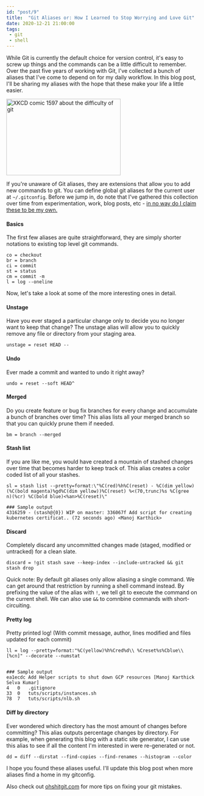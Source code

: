 ```yaml
---
id: "post/9"
title:  "Git Aliases or: How I Learned to Stop Worrying and Love Git"
date: 2020-12-21 21:00:00
tags:
 - git
 - shell
---
```


<!-- Excerpt Start -->
While Git is currently the default choice for version control, it's easy to screw up things and the commands can be a little difficult to remember. Over the past five years of working with Git, I've collected a bunch of aliases that I've come to depend on for my daily workflow. In this blog post, I'll be sharing my aliases with the hope that these make your life a little easier.

<img src="/img/git-xkcd.png" width="300" height="200" alt="XKCD comic 1597 about the difficulty of git" />
<!-- Excerpt End -->

If you're unaware of Git aliases, they are extensions that allow you to add new commands to git. You can define global git aliases for the current user at `~/.gitconfig`. Before we jump in, do note that I've gathered this collection over time from experimentation, work, blog posts, etc - <ins>in no way do I claim these to be my own<ins>.

#### Basics

The first few aliases are quite straightforward, they are simply shorter notations to existing top level git commands.

```shell
co = checkout
br = branch
ci = commit
st = status
cm = commit -m
l = log --oneline
```

Now, let's take a look at some of the more interesting ones in detail.

#### Unstage

Have you ever staged a particular change only to decide you no longer want to keep that change? The unstage alias will allow you to quickly remove any file or directory from your staging area.

```shell
unstage = reset HEAD --
```

#### Undo

Ever made a commit and wanted to undo it right away?

```shell
undo = reset --soft HEAD^
```

#### Merged

Do you create feature or bug fix branches for every change and accumulate a bunch of branches over time? This alias lists all your merged branch so that you can quickly prune them if needed.

```shell
bm = branch --merged
```

#### Stash list

If you are like me, you would have created a mountain of stashed changes over time that becomes harder to keep track of. This alias creates a color coded list of all your stashes.

```shell
sl = stash list --pretty=format:\"%C(red)%h%C(reset) - %C(dim yellow)(%C(bold magenta)%gd%C(dim yellow))%C(reset) %<(70,trunc)%s %C(gree  n)(%cr) %C(bold blue)<%an>%C(reset)\"

### Sample output
4316259 - (stash@{0}) WIP on master: 336067f Add script for creating kubernetes certificat.. (72 seconds ago) <Manoj Karthick>
```

#### Discard

Completely discard any uncommitted changes made (staged, modified or untracked) for a clean slate.

```shell
discard = !git stash save --keep-index --include-untracked && git stash drop
```

Quick note: By default git aliases only allow aliasing a single command. We can get around that restriction by running a shell command instead. By prefixing the value of the alias with `!`, we tell git to execute the command on the current shell. We can also use `&&` to comnbine commands with short-circuiting.


#### Pretty log

Pretty printed log! (With commit message, author, lines modified and files updated for each commit)

```shell
ll = log --pretty=format:"%C(yellow)%h%Cred%d\\ %Creset%s%Cblue\\ [%cn]" --decorate --numstat


### Sample output
ea1ecdc Add Helper scripts to shut down GCP resources [Manoj Karthick Selva Kumar]
4   0   .gitignore
33  0   tuts/scripts/instances.sh
78  7   tuts/scripts/nlb.sh
```

#### Diff by directory

Ever wondered which directory has the most amount of changes before committing? This alias outputs percentage changes by directory. For example, when generating this blog with a static site generator, I can use this alias to see if all the content I'm interested in were re-generated or not.

```shell
dd = diff --dirstat --find-copies --find-renames --histogram --color
```

I hope you found these aliases useful. I'll update this blog post when more aliases find a home in my gitconfig.


Also check out [ohshitgit.com](https://ohshitgit.com/) for more tips on fixing your git mistakes.
